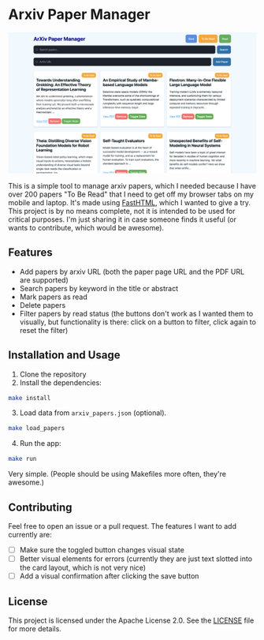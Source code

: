 # Arxiv Paper Manager

![Example image](example_image.png)

This is a simple tool to manage arxiv papers, which I needed because I have over 200 papers "To Be Read" that I need to get off my browser tabs on my mobile and laptop. It's made using [FastHTML](https://github.com/AnswerDotAI/fasthtml), which I wanted to give a try. This project is by no means complete, not it is intended to be used for critical purposes. I'm just sharing it in case someone finds it useful (or wants to contribute, which would be awesome).

## Features

- Add papers by arxiv URL (both the paper page URL and the PDF URL are supported)
- Search papers by keyword in the title or abstract
- Mark papers as read
- Delete papers
- Filter papers by read status (the buttons don't work as I wanted them to visually, but functionality is there: click on a button to filter, click again to reset the filter)

## Installation and Usage

1. Clone the repository
2. Install the dependencies:
```bash
make install
```
3. Load data from `arxiv_papers.json` (optional).
```bash
make load_papers
```
4. Run the app:
```bash
make run
```

Very simple. (People should be using Makefiles more often, they're awesome.)

## Contributing

Feel free to open an issue or a pull request. The features I want to add currently are:

- [ ] Make sure the toggled button changes visual state 
- [ ] Better visual elements for errors (currently they are just text slotted into the card layout, which is not very nice)
- [ ] Add a visual confirmation after clicking the save button

## License

This project is licensed under the Apache License 2.0. See the [LICENSE](LICENSE) file for more details.
